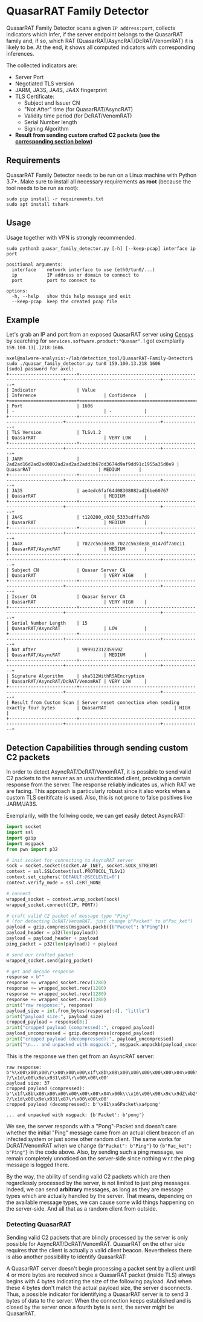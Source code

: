 # QuasarRAT Family Detector

QuasarRAT Family Detector scans a given `IP address:port`, collects indicators which infer, if the server endpoint belongs to the QuasarRAT family and, if so, which RAT (QuasarRAT/AsyncRAT/DcRAT/VenomRAT) it is likely to be. At the end, it shows all computed indicators with corresponding inferences.

The collected indicators are:
- Server Port
- Negotiated TLS version
- JARM, JA3S, JA4S, JA4X fingerprint
- TLS Certificate:
    * Subject and Issuer CN
    * "Not After" time (for QuasarRAT/AsyncRAT)
    * Validity time period (for DcRAT/VenomRAT)
    * Serial Number length
    * Signing Algorithm
- **Result from sending custom crafted C2 packets (see the [corresponding section below](#detection-capabilities-through-sending-custom-c2-packets))**

## Requirements
QuasarRAT Family Detector needs to be run on a Linux machine with Python 3.7+.
Make sure to install all necessary requirements **as root** (because the tool needs to be run as root):
```
sudo pip install -r requirements.txt
sudo apt install tshark
```

## Usage
Usage together with VPN is strongly recommended.

```
sudo python3 quasar_family_detector.py [-h] [--keep-pcap] interface ip port

positional arguments:
  interface    network interface to use (eth0/tun0/...)
  ip           IP address or domain to connect to
  port         port to connect to

options:
  -h, --help   show this help message and exit
  --keep-pcap  keep the created pcap file
```

## Example
Let's grab an IP and port from an exposed QuasarRAT server using [Censys](https://search.censys.io) by searching for `services.software.product:"Quasar"`.
I got exemplarily `159.100.13[.]218:1606`.
```
axel@malware-analysis:~/lab/detection_tool/QuasarRAT-Family-Detector$ sudo ./quasar_family_detector.py tun0 159.100.13.218 1606
[sudo] password for axel: 
+-------------------------+----------------------------------------------------------------+-----------------------------------+--------------+
| Indicator               | Value                                                          | Inference                         | Confidence   |
+=========================+================================================================+===================================+==============+
| Port                    | 1606                                                           | -                                 | -            |
+-------------------------+----------------------------------------------------------------+-----------------------------------+--------------+
| TLS Version             | TLSv1.2                                                        | QuasarRAT                         | VERY LOW     |
+-------------------------+----------------------------------------------------------------+-----------------------------------+--------------+
| JARM                    | 2ad2ad16d2ad2ad0002ad2ad2ad2add3b67dd3674d9af9dd91c1955a35d0e9 | QuasarRAT                         | MEDIUM       |
+-------------------------+----------------------------------------------------------------+-----------------------------------+--------------+
| JA3S                    | ae4edc6faf64d08308082ad26be60767                               | QuasarRAT                         | MEDIUM       |
+-------------------------+----------------------------------------------------------------+-----------------------------------+--------------+
| JA4S                    | t120200_c030_5333cdffa7d9                                      | QuasarRAT                         | MEDIUM       |
+-------------------------+----------------------------------------------------------------+-----------------------------------+--------------+
| JA4X                    | 7022c563de38_7022c563de38_0147df7a0c11                         | QuasarRAT/AsyncRAT                | MEDIUM       |
+-------------------------+----------------------------------------------------------------+-----------------------------------+--------------+
| Subject CN              | Quasar Server CA                                               | QuasarRAT                         | VERY HIGH    |
+-------------------------+----------------------------------------------------------------+-----------------------------------+--------------+
| Issuer CN               | Quasar Server CA                                               | QuasarRAT                         | VERY HIGH    |
+-------------------------+----------------------------------------------------------------+-----------------------------------+--------------+
| Serial Number Length    | 15                                                             | QuasarRAT/AsyncRAT                | LOW          |
+-------------------------+----------------------------------------------------------------+-----------------------------------+--------------+
| Not After               | 99991231235959Z                                                | QuasarRAT/AsyncRAT                | MEDIUM       |
+-------------------------+----------------------------------------------------------------+-----------------------------------+--------------+
| Signature Algorithm     | sha512WithRSAEncryption                                        | QuasarRAT/AsyncRAT/DcRAT/VenomRAT | VERY LOW     |
+-------------------------+----------------------------------------------------------------+-----------------------------------+--------------+
| Result from Custom Scan | Server reset connection when sending exactly four bytes        | QuasarRAT                         | HIGH         |
+-------------------------+----------------------------------------------------------------+-----------------------------------+--------------+
```


## Detection Capabilities through sending custom C2 packets
In order to detect AsyncRAT/DcRAT/VenomRAT, it is possible to send valid C2 packets to the server as an unauthenticated client, provoking a certain response from the server. The response reliably indicates us, which RAT we are facing. This approach is particularly robust since it also works when a custom TLS ceritifcate is used. Also, this is not prone to false positives like JARM/JA3S.

Exemplarily, with the follwing code, we can get easily detect AsyncRAT:
```python
import socket
import ssl
import gzip
import msgpack
from pwn import p32

# init socket for connecting to AsyncRAT server
sock = socket.socket(socket.AF_INET, socket.SOCK_STREAM)
context = ssl.SSLContext(ssl.PROTOCOL_TLSv1)
context.set_ciphers('DEFAULT:@SECLEVEL=0')
context.verify_mode = ssl.CERT_NONE

# connect
wrapped_socket = context.wrap_socket(sock)
wrapped_socket.connect((IP, PORT))

# craft valid C2 packet of message type "Ping"
# (for detecting DcRAT/VenomRAT, just change b"Packet" to b"Pac_ket")
payload = gzip.compress(msgpack.packb({b"Packet": b"Ping"}))
payload_header = p32(len(payload))
payload = payload_header + payload
ping_packet = p32(len(payload)) + payload

# send our crafted packet
wrapped_socket.send(ping_packet)

# get and decode response
response = b""
response += wrapped_socket.recv(1280)
response += wrapped_socket.recv(1280)
response += wrapped_socket.recv(1280)
response += wrapped_socket.recv(1280)
print("raw response:", response)
payload_size = int.from_bytes(response[:4], "little")
print("payload size:", payload_size)
cropped_payload = response[8:]
print("cropped payload (compressed):", cropped_payload)
payload_uncompressed = gzip.decompress(cropped_payload)
print("cropped payload (decompressed):", payload_uncompressed)
print("\n... and unpacked with msgpack:", msgpack.unpackb(payload_uncompressed))
```

This is the response we then get from an AsyncRAT server:
```
raw response: b'%\x00\x00\x00\r\x00\x00\x00\x1f\x8b\x08\x00\x00\x00\x00\x00\x04\x00k\\\x16\x90\x98\x9c\x9dZ\xb2\xa4 ?/\x1d\x00\x9e\x931\x87\r\x00\x00\x00'
payload size: 37
cropped payload (compressed): b'\x1f\x8b\x08\x00\x00\x00\x00\x00\x04\x00k\\\x16\x90\x98\x9c\x9dZ\xb2\xa4 ?/\x1d\x00\x9e\x931\x87\r\x00\x00\x00'
cropped payload (decompressed): b'\x81\xa6Packet\xa4pong'

... and unpacked with msgpack: {b'Packet': b'pong'}
```
We see, the server responds with a "Pong"-Packet and doesn't care whether the initial "Ping" message came from an actual client beacon of an infected system or just some other random client. The same works for DcRAT/VenomRAT when we change `{b"Packet": b"Ping"}` to `{b"Pac_ket": b"Ping"}` in the code above.
Also, by sending such a ping message, we remain completely unnoticed on the server-side since nothing w.r.t the ping message is logged there.

By the way, the ability of sending valid C2 packets which are then regardlessly processed by the server, is not limited to just ping messages. Indeed, we can send **arbitrary** messages, as long as they are message types which are actually handled by the server. That means, depending on the available message types, we can cause some wild things happening on the server-side. And all that as a random client from outside.

### Detecting QuasarRAT
Sending valid C2 packets that are blindly processed by the server is only possible for AsyncRAT/DcRAT/VenomRAT. QuasarRAT on the other side requires that the client is actually a valid client beacon. Nevertheless there is also another possibility to identify QuasarRAT:

A QuasarRAT server doesn't begin processing a packet sent by a client until 4 or more bytes are received since a QuasarRAT packet (inside TLS) always begins with 4 bytes indicating the size of the following payload. And when these 4 bytes don't match the actual payload size, the server disconnects. Thus, a possible indicator for identifying a QuasarRAT server is to send 3 bytes of data to the server. When the connection keeps established and is closed by the server once a fourth byte is sent, the server might be QuasarRAT.